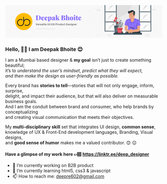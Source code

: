 
<!--
**deep-designer/deep-designer** is a ✨ _special_ ✨ repository because its `README.md` (this file) appears on your GitHub profile.-->

<img src="https://github.com/deep-designer/cv/blob/master/images/github%20banner.png?raw=true" alt="Deepak BhoiteProfile Image">

### Hello, 👋🏽  I am Deepak Bhoite 😊

I am a Mumbai based designer & <strong>my goal</strong> isn’t just to create something beautiful; <br>
it’s to <em>understand the user’s mindset, predict what they will expect, <br>
and then make the design as user-friendly as possible.</em>

Every brand has <strong>stories to tell</strong>—stories that will not only engage, inform, surprise, <br>
delight, and impact their audience, but that will also deliver on measurable business goals. <br>
And I am the conduit between brand and consumer, who help brands by conceptualizing <br>
and creating visual communication that meets their objectives.

My <strong>multi-disciplinary skill</strong> set that integrates UI design, <strong>common sense</strong>, <br>
knowledge of UX & Front-End development languages, Branding, Visual designs, <br>
and <strong>good sense of humor</strong> makes me a valued contributor. 😊 😉

#### Have a glimpse of my work here 👉🏽 https://linktr.ee/deep_designer 


- 🔭 I’m currently working on B2B product
- 🌱 I’m currently learning html5, css3 & javascript
- 📫 How to reach me: deepre602@gmail.com
